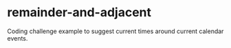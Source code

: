 # remainder-and-adjacent
Coding challenge example to suggest current times around current calendar events.
